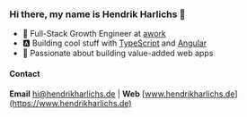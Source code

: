 ### Hi there, my name is Hendrik Harlichs 👋

- 💜 Full-Stack Growth Engineer at [awork](https://www.awork.com/jobs)
- 🅰️ Building cool stuff with [TypeScript](https://www.typescriptlang.org) and [Angular](https://angular.io)
- 💪 Passionate about building value-added web apps

#### Contact

**Email** [hi@hendrikharlichs.de](mailto:hi@hendrikharlichs.de) | **Web** [www.hendrikharlichs.de](https://www.hendrikharlichs.de)
